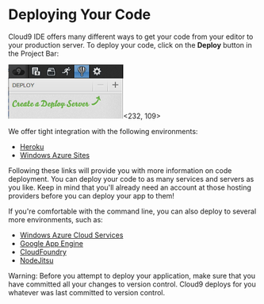 # Deploying Your Code

Cloud9 IDE offers many different ways to get your code from your editor to your 
production server. To deploy your code, click on the **Deploy** button in the 
Project Bar:

![The Deploy button in the Project Bar](./resources/images/deployButton.png)<232, 109>

We offer tight integration with the following environments:

* [Heroku](deploying_to_heroku.html)
* [Windows Azure Sites](deploying_to_windows_azure_sites.html)

Following these links will provide you with more information on code deployment.
You can deploy your code to as many services and servers as you like. Keep in 
mind that you'll already need an account at those hosting providers before you 
can deploy your app to them!

If you're comfortable with the command line, you can also deploy to several more
environments, such as:

* [Windows Azure Cloud Services](./deploying_via_cli.html#windows-azure-cloud-services)
* [Google App Engine](./deploying_via_cli.html#google-app-engine)
* [CloudFoundry](./deploying_via_cli.html#cloudfoundry)
* [NodeJitsu](./deploying_via_cli.html#nodejitsu)

Warning: Before you attempt to deploy your application, make sure that you have committed all your changes to version control. Cloud9 deploys for you whatever was last committed to version control.
